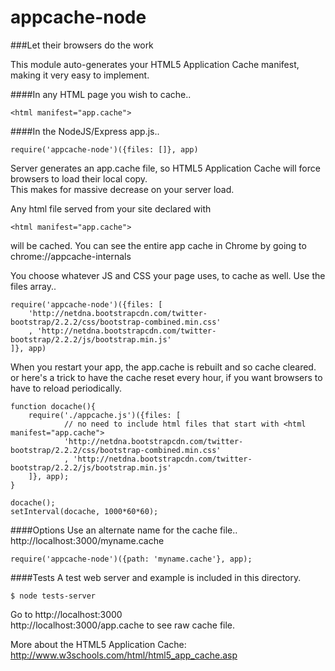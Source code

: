 appcache-node
=============
   
###Let their browsers do the work

This module auto-generates your HTML5 Application Cache manifest, making it very easy to implement.
  
####In any HTML page you wish to cache..
````  
<html manifest="app.cache"> 
````

####In the NodeJS/Express app.js..
````
require('appcache-node')({files: []}, app)
````

Server generates an app.cache file, so HTML5 Application Cache will force browsers to load their local copy.    
This makes for massive decrease on your server load.    

Any html file served from your site declared with 
````
<html manifest="app.cache"> 
````
will be cached.  You can see the entire app cache in Chrome by going to chrome://appcache-internals    

You choose whatever JS and CSS your page uses, to cache as well.  Use the files array..
````
require('appcache-node')({files: [
	'http://netdna.bootstrapcdn.com/twitter-bootstrap/2.2.2/css/bootstrap-combined.min.css'
	, 'http://netdna.bootstrapcdn.com/twitter-bootstrap/2.2.2/js/bootstrap.min.js'
]}, app)
````

When you restart your app, the app.cache is rebuilt and so cache cleared.  
or here's a trick to have the cache reset every hour, if you want browsers to have to reload periodically.
````
function docache(){
	require('./appcache.js')({files: [
			// no need to include html files that start with <html manifest="app.cache">
			'http://netdna.bootstrapcdn.com/twitter-bootstrap/2.2.2/css/bootstrap-combined.min.css'
			, 'http://netdna.bootstrapcdn.com/twitter-bootstrap/2.2.2/js/bootstrap.min.js'
	]}, app);
}

docache();
setInterval(docache, 1000*60*60);
````

####Options
Use an alternate name for the cache file..  http://localhost:3000/myname.cache
````
require('appcache-node')({path: 'myname.cache'}, app);
````

####Tests
A test web server and example is included in this directory.
````
$ node tests-server
````
Go to http://localhost:3000    
http://localhost:3000/app.cache to see raw cache file.    

More about the HTML5 Application Cache:    
http://www.w3schools.com/html/html5_app_cache.asp
